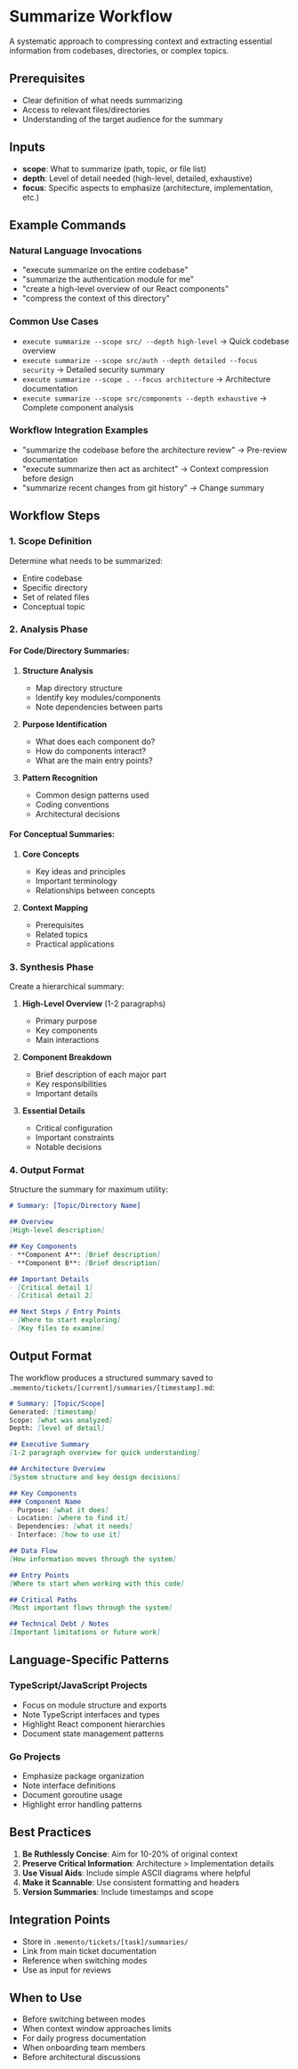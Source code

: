 # Summarize Workflow

A systematic approach to compressing context and extracting essential information from codebases, directories, or complex topics.

## Prerequisites
- Clear definition of what needs summarizing
- Access to relevant files/directories
- Understanding of the target audience for the summary

## Inputs
- **scope**: What to summarize (path, topic, or file list)
- **depth**: Level of detail needed (high-level, detailed, exhaustive)
- **focus**: Specific aspects to emphasize (architecture, implementation, etc.)

## Example Commands

### Natural Language Invocations
- "execute summarize on the entire codebase"
- "summarize the authentication module for me"
- "create a high-level overview of our React components"
- "compress the context of this directory"

### Common Use Cases
- `execute summarize --scope src/ --depth high-level` → Quick codebase overview
- `execute summarize --scope src/auth --depth detailed --focus security` → Detailed security summary
- `execute summarize --scope . --focus architecture` → Architecture documentation
- `execute summarize --scope src/components --depth exhaustive` → Complete component analysis

### Workflow Integration Examples
- "summarize the codebase before the architecture review" → Pre-review documentation
- "execute summarize then act as architect" → Context compression before design
- "summarize recent changes from git history" → Change summary

## Workflow Steps

### 1. Scope Definition
Determine what needs to be summarized:
- Entire codebase
- Specific directory
- Set of related files
- Conceptual topic

### 2. Analysis Phase

#### For Code/Directory Summaries:
1. **Structure Analysis**
   - Map directory structure
   - Identify key modules/components
   - Note dependencies between parts

2. **Purpose Identification**
   - What does each component do?
   - How do components interact?
   - What are the main entry points?

3. **Pattern Recognition**
   - Common design patterns used
   - Coding conventions
   - Architectural decisions

#### For Conceptual Summaries:
1. **Core Concepts**
   - Key ideas and principles
   - Important terminology
   - Relationships between concepts

2. **Context Mapping**
   - Prerequisites
   - Related topics
   - Practical applications

### 3. Synthesis Phase

Create a hierarchical summary:
1. **High-Level Overview** (1-2 paragraphs)
   - Primary purpose
   - Key components
   - Main interactions

2. **Component Breakdown**
   - Brief description of each major part
   - Key responsibilities
   - Important details

3. **Essential Details**
   - Critical configuration
   - Important constraints
   - Notable decisions

### 4. Output Format

Structure the summary for maximum utility:

```markdown
# Summary: [Topic/Directory Name]

## Overview
[High-level description]

## Key Components
- **Component A**: [Brief description]
- **Component B**: [Brief description]

## Important Details
- [Critical detail 1]
- [Critical detail 2]

## Next Steps / Entry Points
- [Where to start exploring]
- [Key files to examine]
```

## Output Format

The workflow produces a structured summary saved to `.memento/tickets/[current]/summaries/[timestamp].md`:

```markdown
# Summary: [Topic/Scope]
Generated: [timestamp]
Scope: [what was analyzed]
Depth: [level of detail]

## Executive Summary
[1-2 paragraph overview for quick understanding]

## Architecture Overview
[System structure and key design decisions]

## Key Components
### Component Name
- Purpose: [what it does]
- Location: [where to find it]
- Dependencies: [what it needs]
- Interface: [how to use it]

## Data Flow
[How information moves through the system]

## Entry Points
[Where to start when working with this code]

## Critical Paths
[Most important flows through the system]

## Technical Debt / Notes
[Important limitations or future work]
```

## Language-Specific Patterns

### TypeScript/JavaScript Projects
- Focus on module structure and exports
- Note TypeScript interfaces and types
- Highlight React component hierarchies
- Document state management patterns

### Go Projects
- Emphasize package organization
- Note interface definitions
- Document goroutine usage
- Highlight error handling patterns

## Best Practices

1. **Be Ruthlessly Concise**: Aim for 10-20% of original context
2. **Preserve Critical Information**: Architecture > Implementation details
3. **Use Visual Aids**: Include simple ASCII diagrams where helpful
4. **Make it Scannable**: Use consistent formatting and headers
5. **Version Summaries**: Include timestamps and scope

## Integration Points

- Store in `.memento/tickets/[task]/summaries/`
- Link from main ticket documentation
- Reference when switching modes
- Use as input for reviews

## When to Use

- Before switching between modes
- When context window approaches limits
- For daily progress documentation
- When onboarding team members
- Before architectural discussions

